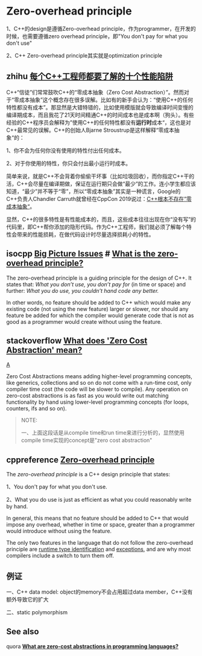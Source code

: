 # Zero-overhead principle

1、C++的design是遵循Zero-overhead principle，作为programmer，在开发的时候，也需要遵循zero overhead principle，即"You don't pay for what you don't use"

2、C++ Zero-overhead principle其实就是optimization principle

## zhihu [每个C++工程师都要了解的十个性能陷阱](https://zhuanlan.zhihu.com/p/569174076)

C++“信徒”们常常鼓吹C++的“零成本抽象（Zero Cost Abstraction）”。然而对于“零成本抽象”这个概念存在很多误解。比如有的新手会认为：“使用C++的任何特性都没有成本”。那显然是大错特错的，比如使用模版就会导致编译时间变慢的编译期成本，而且我花了21天时间精通C++的时间成本也是成本啊（狗头）。有些经验的C++程序员会解释为”使用C++的任何特性都没有**运行时**成本“，这也是对C++最常见的误解。C++的创始人Bjarne Stroustrup是这样解释“零成本抽象“的：

1、你不会为任何你没有使用的特性付出任何成本。

2、对于你使用的特性，你只会付出最小运行时成本。

简单来说，就是C++不会背着你偷偷干坏事（比如垃圾回收），而你指定C++干的活，C++会尽量在编译期做，保证在运行期只会做“最少”的工作。连小学生都应该知道，“最少”并不等于“零”，所以“零成本抽象”其实是一种谎言，Google的C++负责人Chandler Carruth就曾经在CppCon 2019说过：[C++根本不存在”零成本抽象“](https://link.zhihu.com/?target=https%3A//www.youtube.com/watch%3Fv%3DrHIkrotSwcc)。

显然，C++的很多特性是有性能成本的，而且，这些成本往往出现在你“没有写”的代码里，即C++帮你添加的隐形代码。作为C++工程师，我们就必须了解每个特性会带来的性能损耗，在做代码设计时尽量选择损耗小的特性。

## isocpp [Big Picture Issues](https://isocpp.org/wiki/faq/big-picture) # [What is the zero-overhead principle?](https://isocpp.org/wiki/faq/big-picture#zero-overhead-principle)

The zero-overhead principle is a guiding principle for the design of C++. It states that: *What you don’t use, you don’t pay for* (in time or space) and further: *What you do use, you couldn’t hand code any better.*

In other words, no feature should be added to C++ which would make any existing code (not using the new feature) larger or slower, nor should any feature be added for which the compiler would generate code that is not as good as a programmer would create without using the feature.

## stackoverflow [What does 'Zero Cost Abstraction' mean?](https://stackoverflow.com/questions/69178380/what-does-zero-cost-abstraction-mean)

[A](https://stackoverflow.com/a/69178445/10173843)

Zero Cost Abstractions means adding higher-level programming concepts, like generics, collections and so on do not come with a run-time cost, only compiler time cost (the code will be slower to compile). Any operation on zero-cost abstractions is as fast as you would write out matching functionality by hand using lower-level programming concepts (for loops, counters, ifs and so on).

> NOTE: 
>
> 一、上面这段话是从compile time和run time来进行分析的，显然使用compile time实现的concept是"zero cost abstraction"

## cppreference [Zero-overhead principle](https://en.cppreference.com/w/cpp/language/Zero-overhead_principle)

The *zero-overhead principle* is a C++ design principle that states:

1、You don't pay for what you don't use.

2、What you do use is just as efficient as what you could reasonably write by hand.

In general, this means that no feature should be added to C++ that would impose any overhead, whether in time or space, greater than a programmer would introduce without using the feature.

The only two features in the language that do not follow the zero-overhead principle are [runtime type identification](https://en.cppreference.com/w/cpp/language/typeid) and [exceptions](https://en.cppreference.com/w/cpp/language/exceptions), and are why most compilers include a switch to turn them off.

## 例证

一、C++ data model: object的memory不会占用超过data member，C++没有额外导致它的扩大

二、static polymorphism

## See also

quora [**What are zero-cost abstractions in programming languages?**](https://www.quora.com/What-are-zero-cost-abstractions-in-programming-languages)